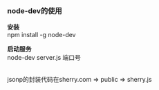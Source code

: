 ### node-dev的使用
**安装**
<br>
npm install -g node-dev

**启动服务**
<br>
node-dev server.js 端口号

<br>
jsonp的封装代码在sherry.com => public => sherry.js

